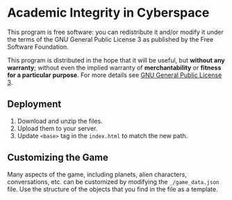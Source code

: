# Academic Integrity in Cyberspace
This program is free software: you can redistribute it and/or modify it under the terms of the GNU General Public License 3 as published by the Free Software Foundation.

This program is distributed in the hope that it will be useful, but __without any warranty__; without even the implied warranty of __merchantability__ or __fitness for a particular purpose__. For more details see [GNU General Public License 3](https://www.gnu.org/licenses/gpl-3.0.html).
## Deployment
1. Download and unzip the files.
2. Upload them to your server.
3. Update `<base>` tag in the `index.html` to match the new path.
## Customizing the Game
Many aspects of the game, including planets, alien characters, conversations, etc. can be customized by modifying the `_/game_data.json` file. Use the structure of the objects that you find in the file as a template.
